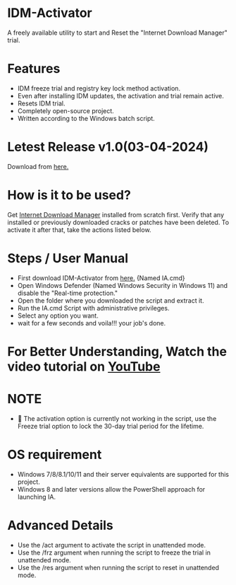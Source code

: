 # IDM-Activator
A freely available utility to start and Reset the "Internet Download Manager" trial.

# Features
* IDM freeze trial and registry key lock method activation.
* Even after installing IDM updates, the activation and trial remain active.
* Resets IDM trial.
* Completely open-source project.
* Written according to the Windows batch script.

# Letest Release v1.0(03-04-2024) 
Download from [here.](https://github.com/rohitabdullah/IDM-Activator)

# How is it to be used?
Get [Internet Download Manager](https://www.internetdownloadmanager.com/) installed from scratch first. Verify that any installed or previously downloaded cracks or patches have been deleted. To activate it after that, take the actions listed below.

# Steps / User Manual 
* First download IDM-Activator from [here.](https://github.com/rohitabdullah/IDM-Activator) {Named IA.cmd}
* Open Windows Defender (Named Windows Security in Windows 11) and disable the "Real-time protection."
* Open the folder where you downloaded the script and extract it.
* Run the IA.cmd Script with administrative privileges.
* Select any option you want.
* wait for a few seconds and voila!!! your job's done.

# For Better Understanding, Watch the video tutorial on [YouTube]()

# NOTE
* 📌 The activation option is currently not working in the script, use the Freeze trial option to lock the 30-day trial period for the lifetime.

# OS requirement
* Windows 7/8/8.1/10/11 and their server equivalents are supported for this project.
* Windows 8 and later versions allow the PowerShell approach for launching IA.

# Advanced Details
* Use the /act argument to activate the script in unattended mode.
* Use the /frz argument when running the script to freeze the trial in unattended mode.
* Use the /res argument when running the script to reset in unattended mode.
